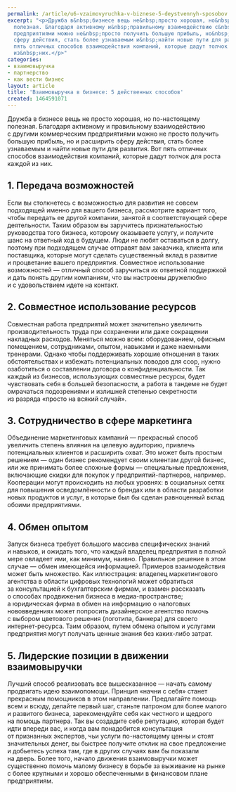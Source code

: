 ```yaml
---
permalink: /article/u6-vzaimovyruchka-v-biznese-5-deystvennyh-sposobov
excerpt: "<p>Дружба в&nbsp;бизнесе вещь не&nbsp;просто хорошая, но&nbsp;по-настоящему
  полезная. Благодаря активному и&nbsp;правильному взаимодействию с&nbsp;другими коммерческим
  предприятиями можно не&nbsp;просто получить большую прибыль, но&nbsp;и&nbsp;расширить
  сферу действия, стать более узнаваемым и&nbsp;найти новые пути для развития. Вот
  пять отличных способов взаимодействия компаний, которые дадут толчок для роста каждой
  из&nbsp;них.</p>"
categories:
- взаимовыручка
- партнерство
- как вести бизнес
layout: article
title: 'Взаимовыручка в бизнесе: 5 действенных способов'
created: 1464591071
---
```

Дружба в бизнесе вещь не просто хорошая, но по-настоящему полезная. Благодаря активному и правильному взаимодействию с другими коммерческим предприятиями можно не просто получить большую прибыль, но и расширить сферу действия, стать более узнаваемым и найти новые пути для развития. Вот пять отличных способов взаимодействия компаний, которые дадут толчок для роста каждой из них.

## 1. Передача возможностей ##

Если вы столкнетесь с возможностью для развития не совсем подходящей именно для вашего бизнеса, рассмотрите вариант того, чтобы передать ее другой компании, занятой в соответствующей сфере деятельности. Таким образом вы заручитесь признательностью руководства того бизнеса, которому оказываете услугу, и получите шанс на ответный ход в будущем. Люди не любят оставаться в долгу, поэтому при подходящем случае отправят вам заказчика, клиента или поставщика, которые могут сделать существенный вклад в развитие и процветание вашего предприятия. Совместное использование возможностей — отличный способ заручиться их ответной поддержкой и дать понять другим компаниям, что вы настроены дружелюбно и с удовольствием идете на контакт.

## 2. Совместное использование ресурсов ##

Совместная работа предприятий может значительно увеличить производительность труда при сохранении или даже сокращении накладных расходов. Меняться можно всем: оборудованием, офисным помещением, сотрудниками, опытом, навыками и даже наемными тренерами. Однако чтобы поддерживать хорошие отношения в таких обстоятельствах и избежать потенциальных поводов для ссор, нужно озаботиться о составлении договора о конфиденциальности. Так каждый из бизнесов, использующих совместные ресурсы, будет чувствовать себя в большей безопасности, а работа в тандеме не будет омрачаться подозрениями и излишней степенью секретности из разряда «просто на всякий случай».

## 3. Сотрудничество в сфере маркетинга ##

Объединение маркетинговых кампаний — прекрасный способ увеличить степень влияния на целевую аудиторию, привлечь потенциальных клиентов и расширить охват. Это может быть простым решением — один бизнес рекомендует своим клиентам другой бизнес, или же принимать более сложные формы — специальные предложения, включающие скидки для покупок у предприятий-партнеров, например. Кооперации могут происходить на любых уровнях: в социальных сетях для повышения осведомлённости о брендах или в области разработки новых продуктов и услуг, в которые был бы сделан равноценный вклад обоими предприятиями.

## 4. Обмен опытом ##

Запуск бизнеса требует большого массива специфических знаний и навыков, и ожидать того, что каждый владелец предприятия в полной мере овладеет ими, как минимум, наивно. Правильное решение в этом случае — обмен имеющейся информацией. Примеров взаимодействия может быть множество. Как иллюстрация: владелец маркетингового агентства в области цифровых технологий может обратиться за консультацией к бухгалтерским фирмам, и взамен рассказать о способах продвижения бизнеса в медиа-пространстве; а юридическая фирма в обмен на информацию о налоговых нововведениях может попросить дизайнерское агентство помочь с выбором цветового решения (логотипа, баннера) для своего интернет-ресурса. Таим образом, путем обмена опытом и услугами предприятия могут получать ценные знания без каких-либо затрат.

## 5. Лидерские позиции в движении взаимовыручки ##

Лучший способ реализовать все вышесказанное — начать самому продвигать идею взаимопомощи. Принцип «начни с себя» станет прекрасным помощников в этом направлении. Предлагайте помощь всем и всюду, делайте первый шаг, станьте патроном для более малого и развитого бизнеса, зарекомендуйте себя как честного и щедрого на помощь партнера. Так вы создадите себе репутацию, которая будет идти впереди вас, и когда вам понадобится консультация от признанных экспертов, чьи услуги по-настоящему ценны и стоят значительных денег, вы быстрее получите отклик на свое предложение и добьетесь успеха там, где в других случаях вам бы показали на дверь. Более того, начало движения взаимовыручки может существенно помочь малому бизнесу в борьбе за выживание на рынке с более крупными и хорошо обеспеченными в финансовом плане предприятиям.
